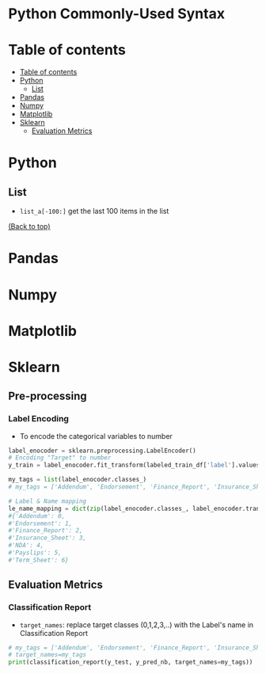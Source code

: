 # Python Commonly-Used Syntax

# Table of contents
- [Table of contents](#table-of-contents)
- [Python](#python)
  - [List](#list)
- [Pandas](#pandas)
- [Numpy](#numpy)
- [Matplotlib](#matplotlib)
- [Sklearn](#sklearn)
  - [Evaluation Metrics](#evaluation-metrics)
# Python
## List
- `list_a[-100:]` get the last 100 items in the list

[(Back to top)](#table-of-contents)

# Pandas
# Numpy
# Matplotlib
# Sklearn
## Pre-processing
### Label Encoding
- To encode the categorical variables to number
```Python
label_enocoder = sklearn.preprocessing.LabelEncoder()
# Encoding "Target" to number 
y_train = label_enocoder.fit_transform(labeled_train_df['label'].values)

my_tags = list(label_enocoder.classes_)
# my_tags = ['Addendum', 'Endorsement', 'Finance_Report', 'Insurance_Sheet', 'NDA', 'Payslips', 'Term_Sheet']

# Label & Name mapping
le_name_mapping = dict(zip(label_enocoder.classes_, label_enocoder.transform(label_enocoder.classes_)))
#{'Addendum': 0,
#'Endorsement': 1,
#'Finance_Report': 2,
#'Insurance_Sheet': 3,
#'NDA': 4,
#'Payslips': 5,
#'Term_Sheet': 6}
```
## Evaluation Metrics
### Classification Report
- `target_names`: replace target classes (0,1,2,3,..) with the Label's name in Classification Report 

```Python
# my_tags = ['Addendum', 'Endorsement', 'Finance_Report', 'Insurance_Sheet', 'NDA', 'Payslips', 'Term_Sheet']
# target_names=my_tags
print(classification_report(y_test, y_pred_nb, target_names=my_tags))
```
